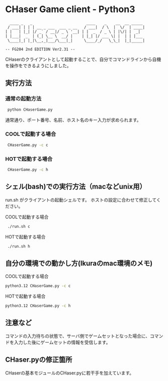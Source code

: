 # CHaser Game client - Python3

```
  ____ _   _                        ____    _    __  __ _____
 / ___| | | | __ _ ___  ___ _ __   / ___|  / \  |  \/  | ____|
| |   | |_| |/ _` / __|/ _ \ '__| | |  _  / _ \ | |\/| |  _|
| |___|  _  | (_| \__ \  __/ |    | |_| |/ ___ \| |  | | |___
 \____|_| |_|\__,_|___/\___|_|     \____/_/   \_\_|  |_|_____|

-- FG204 2nd EDITION Ver2.31 --
```

CHaserのクライアントとして起動することで、自分でコマンドラインから自機を操作をできるようにしました。

## 実行方法

### 通常の起動方法
```sh
 python CHaserGame.py
```
通常通り、ポート番号、名前、ホスト名のキー入力が求められます。

### COOLで起動する場合
```sh
 CHaserGame.py -c c
```

### HOTで起動する場合
```sh
 CHaserGame.py -c h
```



## シェル(bash)での実行方法（macなどunix用）

run.sh がクライアントの起動シェルです。
ホストの設定に合わせて修正してください。

COOLで起動する場合
```sh
 ./run.sh c
```

HOTで起動する場合
```sh
 ./run.sh h
```

## 自分の環境での動かし方(Ikuraのmac環境のメモ)

COOLで起動する場合
```sh
python3.12 CHaserGame.py -c c
```

HOTで起動する場合
```sh
python3.12 CHaserGame.py -c h
```

## 注意など
コマンドの入力待ちの状態で、サーバ側でゲームセットとなった場合に、コマンドを入力した後にゲームセットの情報を受信します。

## CHaser.pyの修正箇所
CHaserの基本モジュールのCHaser.pyに若干手を加えています。